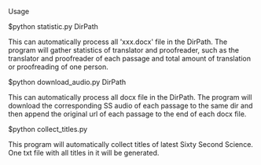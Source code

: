 Usage

$python statistic.py DirPath

This can automatically process all 'xxx.docx' file in the DirPath.
The program will gather statistics of translator and proofreader, such as the translator and proofreader of each passage and total amount of translation or proofreading of one person.



$python download_audio.py DirPath

This can automatically process all docx file in the DirPath.
The program will download the corresponding SS audio of each passage to the same dir and then append the original url of each passage to the end of each docx file.


$python collect_titles.py

This program will automatically collect titles of latest Sixty Second Science. One txt file with all titles in it will be generated.

